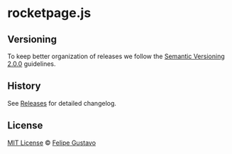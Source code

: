# rocketpage.js

## Versioning

To keep better organization of releases we follow the [Semantic Versioning 2.0.0](http://semver.org/) guidelines.

## History
See [Releases](https://github.com/felipegs07/rocketpage.js/releases) for detailed changelog.

## License
[MIT License](https://github.com/felipegs07/rocketpage.js/blob/main/LICENSE.md) © [Felipe Gustavo](https://felipegs.com/)
